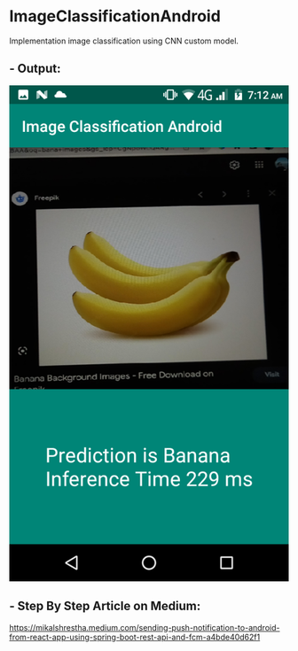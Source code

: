 # ImageClassificationAndroid
Implementation image classification using CNN custom model.

## - Output:

<img src="screenshots/image1.png"></img>


## - Step By Step Article on Medium:

https://mikalshrestha.medium.com/sending-push-notification-to-android-from-react-app-using-spring-boot-rest-api-and-fcm-a4bde40d62f1

